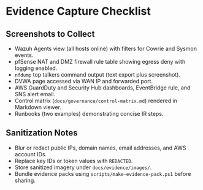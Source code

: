 # Evidence Capture Checklist

## Screenshots to Collect

- Wazuh Agents view (all hosts online) with filters for Cowrie and Sysmon events.
- pfSense NAT and DMZ firewall rule table showing egress deny with logging enabled.
- `nfdump` top talkers command output (text export plus screenshot).
- DVWA page accessed via WAN IP and forwarded port.
- AWS GuardDuty and Security Hub dashboards, EventBridge rule, and SNS alert email.
- Control matrix (`docs/governance/control-matrix.md`) rendered in Markdown viewer.
- Runbooks (two examples) demonstrating concise IR steps.

## Sanitization Notes

- Blur or redact public IPs, domain names, email addresses, and AWS account IDs.
- Replace key IDs or token values with `REDACTED`.
- Store sanitized imagery under `docs/evidence/images/`.
- Bundle evidence packs using `scripts/make-evidence-pack.ps1` before sharing.
